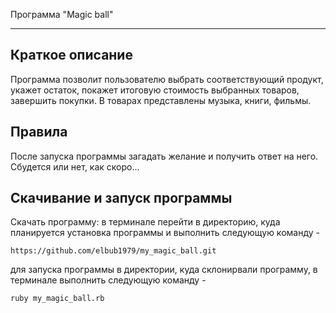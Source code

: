 Программа "Magic ball"

____

Краткое описание
-----------

Программа позволит пользователю выбрать соответствующий продукт, укажет остаток, покажет итоговую стоимость выбранных товаров, завершить покупки. В товарах представлены музыка, книги, фильмы.

Правила
-----------
После запуcка программы загадать желание и получить ответ на него. Сбудется или нет, как скоро...

Скачивание и запуск программы
----------
Скачать программу: в терминале перейти в директорию, куда планируется установка программы и выполнить следующую команду - 
```
https://github.com/elbub1979/my_magic_ball.git
```

для запуска программы в директории, куда склонирвали программу, в терминале выполнить следующую команду -

``` 
ruby my_magic_ball.rb
```
